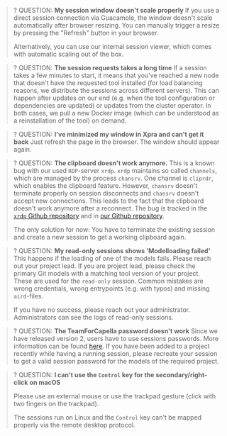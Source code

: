 <!--
 ~ SPDX-FileCopyrightText: Copyright DB InfraGO AG and contributors
 ~ SPDX-License-Identifier: Apache-2.0
 -->
<!-- prettier-ignore -->
>? QUESTION: **My session window doesn't scale properly** If you use a direct
> session connection via Guacamole, the window doesn't scale automatically
> after browser resizing. You can manually trigger a resize by pressing the
> "Refresh" button in your browser.
>
> Alternatively, you can use our internal session viewer, which comes with
> automatic scaling out of the box.

<!-- prettier-ignore -->
>? QUESTION: **The session requests takes a long time** If a session takes a
> few minutes to start, it means that you've reached a new node that doesn't
> have the requested tool installed (for load balancing reasons, we distribute
> the sessions across different servers). This can happen after updates on our
> end (e.g. when the tool configuration or dependencies are updated) or updates
> from the cluster operator. In both cases, we pull a new Docker image (which
> can be understood as a reinstallation of the tool) on demand.

<!-- prettier-ignore -->
>? QUESTION: **I've minimized my window in Xpra and can't get it back** Just
> refresh the page in the browser. The window should appear again.

<!-- prettier-ignore -->
>? QUESTION: **The clipboard doesn't work anymore.** This is a known bug with our
> used `RDP`-server `xrdp`. `xrdp` maintains so called `channels`, which are
> managed by the process `chansrv`. One channel is `cliprdr`, which enables the
> clipboard feature. However, `chansrv` doesn't terminate properly on session
> disconnects and `chansrv` doesn't accept new connections. This leads to the
> fact that the clipboard doesn't work anymore after a reconnect. The bug is
> tracked in the
> [`xrdp` Github repository](https://github.com/neutrinolabs/xrdp/issues/1188)
> and in
> [our Github repository](https://github.com/DSD-DBS/capella-dockerimages/issues/67).
>
> The only solution for now: You have to terminate the existing session and
> create a new session to get a working clipboard again.

<!-- prettier-ignore -->
>? QUESTION: **My read-only sessions shows 'Modelloading failed'** This
> happens if the loading of one of the models fails. Please reach out your
> project lead. If you are project lead, please check the primary Git models
> with a matching tool version of your project. These are used for the
> `read-only` session. Common mistakes are wrong credentials, wrong entrypoints
> (e.g. with typos) and missing `aird`-files.
>
> If you have no success, please reach out your administrator. Administrators
> can see the logs of read-only sessions.

<!-- prettier-ignore -->
>? QUESTION: **The TeamForCapella password doesn't work** Since we have released
> version 2, users have to use sessions passwords. More information can be found
> [here](../tools/capella/teamforcapella/connect/index.md). If you have been
> added to a project recently while having a running session, please recreate
> your session to get a valid session password for the models of the required
> project.

<!-- prettier-ignore -->
>? QUESTION: **I can't use the `Control` key for the secondary/right-click on
> macOS**
>
> Please use an external mouse or use the trackpad gesture (click with two
> fingers on the trackpad).
>
> The sessions run on Linux and the `Control` key can't be mapped properly via
> the remote desktop protocol.
